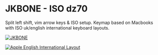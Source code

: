 # JKBONE - ISO dz70

Split left shift, vim arrow keys & ISO setup. Keymap based on Macbooks with ISO uk/english international keyboard layouts.

[![JKBONE](https://i.imgur.com/FWP4IIi.png)](http://www.keyboard-layout-editor.com/#/gists/17b5b4c1248a66947575181ff98cb562)

[![Apple English International Layout](https://i.imgur.com/GxVqALg.png)](https://support.apple.com/en-us/HT201794)

